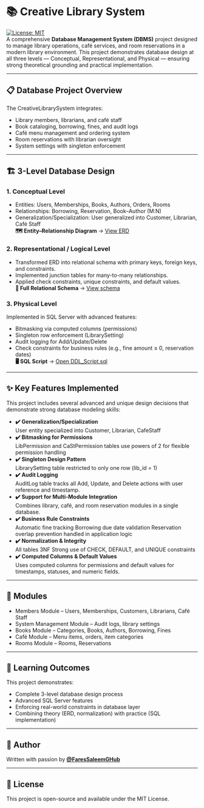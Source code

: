 # 📚 Creative Library System
[![License: MIT](https://img.shields.io/badge/License-MIT-yellow.svg)](LICENSE)<br>
A comprehensive **Database Management System (DBMS)** project designed to manage library operations, café services, and room reservations in a modern library environment.
This project demonstrates database design at all three levels — Conceptual, Representational, and Physical — ensuring strong theoretical grounding and practical implementation.

---

## 📋 Database Project Overview
The CreativeLibrarySystem integrates:<br>
- Library members, librarians, and café staff
- Book cataloging, borrowing, fines, and audit logs
- Café menu management and ordering system
- Room reservations with librarian oversight
- System settings with singleton enforcement

---

## 🏗️ 3-Level Database Design
### 1. Conceptual Level
- Entities: Users, Memberships, Books, Authors, Orders, Rooms<br>
- Relationships: Borrowing, Reservation, Book–Author (M:N)<br>
- Generalization/Specialization: User generalized into Customer, Librarian, Café Staff<br>
**🗺️ Entity–Relationship Diagram** → [View ERD](./Concceputal-Data-Model/ERD.png)

### 2. Representational / Logical Level
- Transformed ERD into relational schema with primary keys, foreign keys, and constraints.<br>
- Implemented junction tables for many-to-many relationships.<br>
- Applied check constraints, unique constraints, and default values.<br>
**📐 Full Relational Schema** → [View schema](./Representational-Data-Model/Relational_Schema_Notaion.txt)

### 3. Physical Level
Implemented in SQL Server with advanced features:<br>
- Bitmasking via computed columns (permissions)<br>
- Singleton row enforcement (LibrarySetting)<br>
- Audit logging for Add/Update/Delete<br>
- Check constraints for business rules (e.g., fine amount ≥ 0, reservation dates)<br>
**🖥️ SQL Script** → [Open DDL_Script.sql](./Physical-Data-Model/DDL_Script.sql)

---

## ✨ Key Features Implemented
This project includes several advanced and unique design decisions that demonstrate strong database modeling skills:
- **✔️ Generalization/Specialization**<br>
  User entity specialized into Customer, Librarian, CafeStaff
- **✔️ Bitmasking for Permissions**<br>
  LibPermission and CaStPermission tables use powers of 2 for flexible permission handling
- **✔️ Singleton Design Pattern**<br>
  LibrarySetting table restricted to only one row (lib_id = 1)
- **✔️ Audit Logging**<br>
  AuditLog table tracks all Add, Update, and Delete actions with user reference and timestamp.
- **✔️ Support for Multi-Module Integration**<br>
  Combines library, café, and room reservation modules in a single database.
- **✔️ Business Rule Constraints**<br>
  Automatic fine tracking
  Borrowing due date validation
  Reservation overlap prevention handled in application logic
- **✔️ Normalization & Integrity**<br>
  All tables 3NF
  Strong use of CHECK, DEFAULT, and UNIQUE constraints
- **✔️ Computed Columns & Default Values**<br>
  Uses computed columns for permissions and default values for timestamps, statuses, and numeric fields.

---

## 📂 Modules
- Members Module – Users, Memberships, Customers, Librarians, Café Staff
- System Management Module – Audit logs, library settings
- Books Module – Categories, Books, Authors, Borrowing, Fines
- Café Module – Menu items, orders, item categories
- Rooms Module – Rooms, Reservations

---

## 📖 Learning Outcomes
This project demonstrates:
- Complete 3-level database design process
- Advanced SQL Server features
- Enforcing real-world constraints in database layer
- Combining theory (ERD, normalization) with practice (SQL implementation)

---

## 👤 Author
Written with passion by **[@FaresSaleemGHub](https://github.com/FaresSaleemGHub)**

---

## 📜 License
This project is open-source and available under the MIT License.
